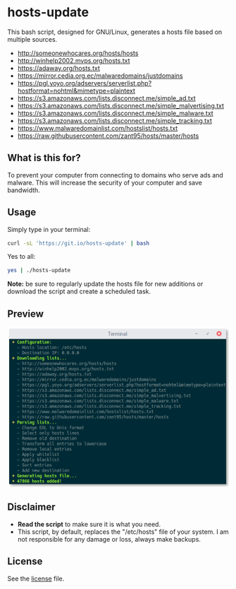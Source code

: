 # hosts-update
This bash script, designed for GNU/Linux, generates a hosts file based on multiple sources.
- http://someonewhocares.org/hosts/hosts
- http://winhelp2002.mvps.org/hosts.txt
- https://adaway.org/hosts.txt
- https://mirror.cedia.org.ec/malwaredomains/justdomains
- https://pgl.yoyo.org/adservers/serverlist.php?hostformat=nohtml&mimetype=plaintext
- https://s3.amazonaws.com/lists.disconnect.me/simple_ad.txt
- https://s3.amazonaws.com/lists.disconnect.me/simple_malvertising.txt
- https://s3.amazonaws.com/lists.disconnect.me/simple_malware.txt
- https://s3.amazonaws.com/lists.disconnect.me/simple_tracking.txt
- https://www.malwaredomainlist.com/hostslist/hosts.txt
- https://raw.githubusercontent.com/zant95/hosts/master/hosts

## What is this for?
To prevent your computer from connecting to domains who serve ads and malware.
This will increase the security of your computer and save bandwidth.

## Usage
Simply type in your terminal:
```bash
curl -sL 'https://git.io/hosts-update' | bash
```
Yes to all:
```bash
yes | ./hosts-update
```

**Note:** be sure to regularly update the hosts file for new additions or download the script and create a scheduled task.

## Preview
![Preview](preview.png)

## Disclaimer
- **Read the script** to make sure it is what you need.
- This script, by default, replaces the "/etc/hosts" file of your system. I am not responsible for any damage or loss, always make backups.

## License
See the [license](LICENSE) file.

